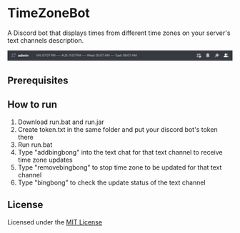 # TimeZoneBot

A Discord bot that displays times from different time zones on your server's text channels description.

<img src="assets/readme_image.png" width="800">

## Prerequisites

## How to run

1. Download run.bat and run.jar
2. Create token.txt in the same folder and put your discord bot's token there
3. Run run.bat
4. Type "addbingbong" into the text chat for that text channel to receive time zone updates
5. Type "removebingbong" to stop time zone to be updated for that text channel
6. Type "bingbong" to check the update status of the text channel

## License

Licensed under the [MIT License](LICENSE)  